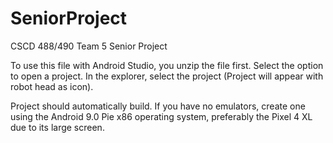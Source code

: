 # SeniorProject
CSCD 488/490 Team 5 Senior Project

To use this file with Android Studio, you unzip the file first. 
Select the option to open a project. In the explorer, select the project (Project will appear with robot head as icon).

Project should automatically build. If you have no emulators, create one using the Android 9.0 Pie x86 operating system, preferably the Pixel 4 XL due to its large screen.
